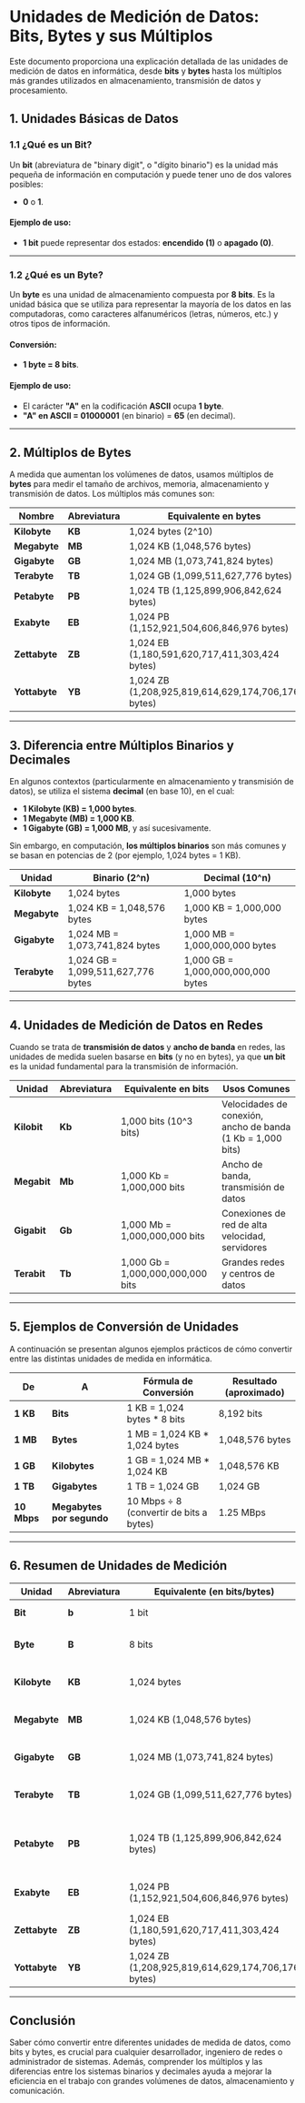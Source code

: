# Unidades de Medición de Datos: Bits, Bytes y sus Múltiplos

Este documento proporciona una explicación detallada de las unidades de medición de datos en informática, desde **bits** y **bytes** hasta los múltiplos más grandes utilizados en almacenamiento, transmisión de datos y procesamiento.

## 1. Unidades Básicas de Datos

### 1.1 ¿Qué es un Bit?
Un **bit** (abreviatura de "binary digit", o "dígito binario") es la unidad más pequeña de información en computación y puede tener uno de dos valores posibles:
- **0** o **1**.

#### Ejemplo de uso:
- **1 bit** puede representar dos estados: **encendido (1)** o **apagado (0)**.

---

### 1.2 ¿Qué es un Byte?
Un **byte** es una unidad de almacenamiento compuesta por **8 bits**. Es la unidad básica que se utiliza para representar la mayoría de los datos en las computadoras, como caracteres alfanuméricos (letras, números, etc.) y otros tipos de información.

#### Conversión:
- **1 byte = 8 bits**.

#### Ejemplo de uso:
- El carácter **"A"** en la codificación **ASCII** ocupa **1 byte**.
- **"A" en ASCII = 01000001** (en binario) = **65** (en decimal).

---

## 2. Múltiplos de Bytes

A medida que aumentan los volúmenes de datos, usamos múltiplos de **bytes** para medir el tamaño de archivos, memoria, almacenamiento y transmisión de datos. Los múltiplos más comunes son:

| Nombre              | Abreviatura | Equivalente en bytes             | Equivalente en bits       |
|---------------------|-------------|----------------------------------|---------------------------|
| **Kilobyte**         | **KB**      | 1,024 bytes (2^10)              | 8,192 bits (2^13)         |
| **Megabyte**         | **MB**      | 1,024 KB (1,048,576 bytes)      | 8,388,608 bits (2^23)     |
| **Gigabyte**         | **GB**      | 1,024 MB (1,073,741,824 bytes) | 8,589,934,592 bits (2^30) |
| **Terabyte**         | **TB**      | 1,024 GB (1,099,511,627,776 bytes) | 8,796,093,022,208 bits (2^40) |
| **Petabyte**         | **PB**      | 1,024 TB (1,125,899,906,842,624 bytes) | 9,007,199,254,740,992 bits (2^50) |
| **Exabyte**          | **EB**      | 1,024 PB (1,152,921,504,606,846,976 bytes) | 9,223,372,036,854,775,808 bits (2^60) |
| **Zettabyte**        | **ZB**      | 1,024 EB (1,180,591,620,717,411,303,424 bytes) | 9,444,732,965,739,290,427,648 bits (2^70) |
| **Yottabyte**        | **YB**      | 1,024 ZB (1,208,925,819,614,629,174,706,176 bytes) | 9,671,406,556,917,989,680,075,520 bits (2^80) |

---

## 3. Diferencia entre Múltiplos Binarios y Decimales

En algunos contextos (particularmente en almacenamiento y transmisión de datos), se utiliza el sistema **decimal** (en base 10), en el cual:

- **1 Kilobyte (KB) = 1,000 bytes**.
- **1 Megabyte (MB) = 1,000 KB**.
- **1 Gigabyte (GB) = 1,000 MB**, y así sucesivamente.

Sin embargo, en computación, **los múltiplos binarios** son más comunes y se basan en potencias de 2 (por ejemplo, 1,024 bytes = 1 KB).

| Unidad          | Binario (2^n)             | Decimal (10^n)         |
|-----------------|---------------------------|------------------------|
| **Kilobyte**    | 1,024 bytes               | 1,000 bytes            |
| **Megabyte**    | 1,024 KB = 1,048,576 bytes | 1,000 KB = 1,000,000 bytes |
| **Gigabyte**    | 1,024 MB = 1,073,741,824 bytes | 1,000 MB = 1,000,000,000 bytes |
| **Terabyte**    | 1,024 GB = 1,099,511,627,776 bytes | 1,000 GB = 1,000,000,000,000 bytes |

---

## 4. Unidades de Medición de Datos en Redes

Cuando se trata de **transmisión de datos** y **ancho de banda** en redes, las unidades de medida suelen basarse en **bits** (y no en bytes), ya que **un bit** es la unidad fundamental para la transmisión de información.

| Unidad       | Abreviatura | Equivalente en bits        | Usos Comunes                       |
|--------------|-------------|----------------------------|------------------------------------|
| **Kilobit**  | **Kb**      | 1,000 bits (10^3 bits)     | Velocidades de conexión, ancho de banda (1 Kb = 1,000 bits) |
| **Megabit**  | **Mb**      | 1,000 Kb = 1,000,000 bits  | Ancho de banda, transmisión de datos |
| **Gigabit**  | **Gb**      | 1,000 Mb = 1,000,000,000 bits | Conexiones de red de alta velocidad, servidores |
| **Terabit**  | **Tb**      | 1,000 Gb = 1,000,000,000,000 bits | Grandes redes y centros de datos |

---

## 5. Ejemplos de Conversión de Unidades

A continuación se presentan algunos ejemplos prácticos de cómo convertir entre las distintas unidades de medida en informática.

| De         | A         | Fórmula de Conversión                          | Resultado (aproximado)      |
|------------|-----------|------------------------------------------------|-----------------------------|
| **1 KB**   | **Bits**  | 1 KB = 1,024 bytes * 8 bits                   | 8,192 bits                  |
| **1 MB**   | **Bytes** | 1 MB = 1,024 KB * 1,024 bytes                 | 1,048,576 bytes             |
| **1 GB**   | **Kilobytes** | 1 GB = 1,024 MB * 1,024 KB                  | 1,048,576 KB                |
| **1 TB**   | **Gigabytes** | 1 TB = 1,024 GB                              | 1,024 GB                    |
| **10 Mbps** | **Megabytes por segundo** | 10 Mbps ÷ 8 (convertir de bits a bytes)  | 1.25 MBps                   |

---

## 6. Resumen de Unidades de Medición

| Unidad         | Abreviatura | Equivalente (en bits/bytes)                   | Descripción                 |
|----------------|-------------|-----------------------------------------------|-----------------------------|
| **Bit**        | **b**       | 1 bit                                         | Unidad mínima de datos      |
| **Byte**       | **B**       | 8 bits                                        | Unidad estándar para datos |
| **Kilobyte**   | **KB**      | 1,024 bytes                                   | Usado para tamaños pequeños |
| **Megabyte**   | **MB**      | 1,024 KB (1,048,576 bytes)                    | Tamaño de documentos, imágenes |
| **Gigabyte**   | **GB**      | 1,024 MB (1,073,741,824 bytes)                | Uso común en discos duros y almacenamiento |
| **Terabyte**   | **TB**      | 1,024 GB (1,099,511,627,776 bytes)            | Dispositivos de almacenamiento masivo |
| **Petabyte**   | **PB**      | 1,024 TB (1,125,899,906,842,624 bytes)        | Usado en grandes servidores y centros de datos |
| **Exabyte**    | **EB**      | 1,024 PB (1,152,921,504,606,846,976 bytes)    | Para grandes infraestructuras de datos |
| **Zettabyte**  | **ZB**      | 1,024 EB (1,180,591,620,717,411,303,424 bytes) | Para datos globales en la nube |
| **Yottabyte**  | **YB**      | 1,024 ZB (1,208,925,819,614,629,174,706,176 bytes) | El futuro de la gestión de datos |

---

## Conclusión

Saber cómo convertir entre diferentes unidades de medida de datos, como bits y bytes, es crucial para cualquier desarrollador, ingeniero de redes o administrador de sistemas. Además, comprender los múltiplos y las diferencias entre los sistemas binarios y decimales ayuda a mejorar la eficiencia en el trabajo con grandes volúmenes de datos, almacenamiento y comunicación.